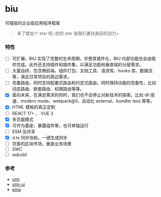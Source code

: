 <!-- @format -->

# biu

可插拔的企业级应用程序框架

> 来了就加个 star 吧~您的 star 是我们勇往直前的动力~

### 特性

- [ ] 可扩展，BIU 实现了完整的生命周期，并使其插件化，BIU 内部功能也全由插件完成。此外还支持插件和插件集，以满足功能和垂直域的分层需求。
- [ ] 大量自研，包含微前端、组件打包、文档工具、请求库、hooks 库、数据流等，满足日常项目的周边需求。
- [ ] 完备路由，同时支持配置式路由和约定式路由，同时保持功能的完备性，比如动态路由、嵌套路由、权限路由等等。
- [x] 面向未来，在满足需求的同时，我们也不会停止对新技术的探索。比如 dll 提速、modern mode、webpack@5、自动化 external、bundler less 等等。
- [x] HTML 模板的真正定制
- [ ] REACT 17+ 、 VUE 3
- [x] 多页面模式
- [x] 可作为基座，暴露组件等，也可单独运行
- [ ] ESM 及共享
- [x] d.ts 同步协助，一键生成同步
- [ ] 完善的区块市场，垂直业务场景
- [ ] SWC
- [ ] esbuild

### 参考

- [umi](https://github.com/umijs/umi)
- [umi-ui](https://github.com/umijs/umi-ui)
- [emp](https://github.com/efoxTeam/emp)
